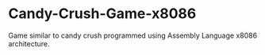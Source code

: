 # Candy-Crush-Game-x8086
Game similar to candy crush programmed using Assembly Language x8086 architecture.
